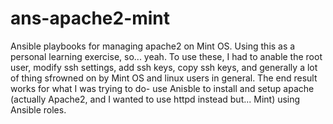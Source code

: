 # ans-apache2-mint
Ansible playbooks for managing apache2 on Mint OS. Using this as a personal learning exercise, so... yeah.
To use these, I had to anable the root user, modify ssh settings, add ssh keys, copy ssh keys, and generally a lot of thing sfrowned on by Mint OS and linux users in general.
The end result works for what I was trying to do- use Anisble to install and setup apache (actually Apache2, and I wanted to use httpd instead but... Mint) using Ansible roles.

